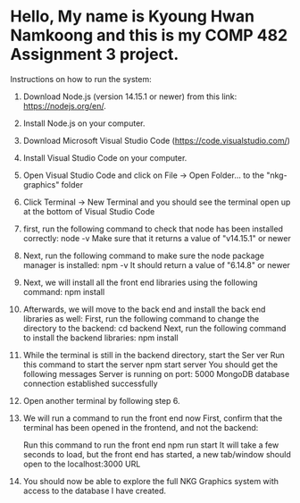 # Hello, My name is Kyoung Hwan Namkoong and this is my COMP 482 Assignment 3 project.

Instructions on how to run the system:

1.  Download Node.js (version 14.15.1 or newer) from this link: https://nodejs.org/en/.
2.  Install Node.js on your computer.
3.  Download Microsoft Visual Studio Code (https://code.visualstudio.com/)
4.  Install Visual Studio Code on your computer.
5.  Open Visual Studio Code and click on File -> Open Folder... to the "nkg-graphics" folder
6.  Click Terminal -> New Terminal and you should see the terminal open up at the bottom of Visual Studio Code
7.  first, run the following command to check that node has been installed correctly: 
        node -v
    Make sure that it returns a value of "v14.15.1" or newer
8.  Next, run the following command to make sure the node package manager is installed:
        npm -v
    It should return a value of "6.14.8" or newer
9.  Next, we will install all the front end libraries using the following command:
        npm install
10. Afterwards, we will move to the back end and install the back end libraries as well:
    First, run the following command to change the directory to the backend:
        cd backend
    Next, run the following command to install the backend libraries:
        npm install
11. While the terminal is still in the backend directory, start the Ser ver
    Run this command to start the server
        npm start server
    You should get the following messages
        Server is running on port: 5000
        MongoDB database connection established successfully
12. Open another terminal by following step 6.
13. We will run a command to run the front end now
    First, confirm that the terminal has been opened in the frontend, and not the backend:

    Run this command to run the front end
        npm run start
    It will take a few seconds to load, but the front end has started, a new tab/window should open to
    the localhost:3000 URL
14. You should now be able to explore the full NKG Graphics system with access to the database I have created.

